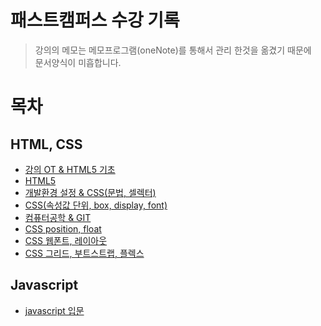 # 패스트캠퍼스 수강 기록

>강의의 메모는 메모프로그램(oneNote)를 통해서 관리 한것을 옮겼기 때문에  
문서양식이 미흡합니다.

# 목차

## HTML, CSS
- [강의 OT & HTML5 기초](https://github.com/downmix/til/blob/master/html-css/1day.md)
- [HTML5](https://github.com/downmix/til/blob/master/html-css/2day.md)
- [개발환경 설정 & CSS(문법, 셀렉터)](https://github.com/downmix/til/blob/master/html-css/3day.md)
- [CSS(속성값 단위, box, display, font)](https://github.com/downmix/til/blob/master/html-css/4day.md)
- [컴퓨터공학 & GIT](https://github.com/downmix/til/blob/master/html-css/5day.md)
- [CSS position, float](https://github.com/downmix/til/blob/master/html-css/6day.md)
- [CSS 웹폰트, 레이아웃](https://github.com/downmix/til/blob/master/html-css/7day.md)
- [CSS 그리드, 부트스트랩, 플렉스](https://github.com/downmix/til/blob/master/html-css/8day.md)


## Javascript
- [javascript 입문](https://github.com/downmix/til/blob/master/javascript/10day.md)